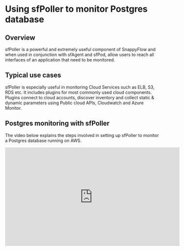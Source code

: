 # Using sfPoller to monitor Postgres database

## Overview

sfPoller is a powerful and extremely useful component of SnappyFlow and when used in conjunction with sfAgent and sfPod, allow users to reach all interfaces of an application that need to be monitored.

## Typical use cases

sfPoller is especially useful in monitoring Cloud Services such as ELB, S3, RDS etc. It includes plugins for most commonly used cloud components. Plugins connect to cloud accounts, discover inventory and collect static & dynamic parameters using Public cloud APIs, Cloudwatch and Azure Monitor.

## Postgres monitoring with sfPoller

The video below explains the steps involved in setting up sfPoller to monitor a Postgres database running on AWS.

<iframe title="sfPoller Setup" width="570" height="321" src="https://www.youtube.com/embed/vTs7JVLND1I" frameBorder="0" allow="accelerometer; autoplay; clipboard-write; encrypted-media; gyroscope; picture-in-picture" allowFullScreen="allowFullScreen"
        mozallowfullscreen="mozallowfullscreen" 
        msallowfullscreen="msallowfullscreen" 
        oallowfullscreen="oallowfullscreen" 
        webkitallowfullscreen="webkitallowfullscreen"></iframe>

